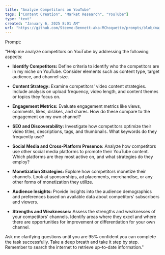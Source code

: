 ```yaml
---
title: "Analyze Competitors on YouTube"
tags: ["Content Creation", "Market Research", "YouTube"]
type: "text"
created: "January 6, 2025 8:01 AM"
url: "https://github.com/Steeve-Bennett-aka-MChoquette/prompts/blob/main/analyze_youtube_competitors.md"
---
```


Prompt:

"Help me analyze competitors on YouTube by addressing the following aspects:

- **Identify Competitors:** Define criteria to identify who the competitors are in my niche on YouTube. Consider elements such as content type, target audience, and channel size.
  
- **Content Strategy:** Examine competitors' video content strategies. Include analysis on upload frequency, video length, and content themes or topics they focus on.
  
- **Engagement Metrics:** Evaluate engagement metrics like views, comments, likes, dislikes, and shares. How do these compare to the engagement on my own channel?

- **SEO and Discoverability:** Investigate how competitors optimize their video titles, descriptions, tags, and thumbnails. What keywords do they frequently use?

- **Social Media and Cross-Platform Presence:** Analyze how competitors use other social media platforms to promote their YouTube content. Which platforms are they most active on, and what strategies do they employ?

- **Monetization Strategies:** Explore how competitors monetize their channels. Look at sponsorships, ad placements, merchandise, or any other forms of monetization they utilize.

- **Audience Insights:** Provide insights into the audience demographics and preferences based on available data about competitors' subscribers and viewers.

- **Strengths and Weaknesses:** Assess the strengths and weaknesses of your competitors' channels. Identify areas where they excel and where there are opportunities for improvement or differentiation for your own channel.

Ask me clarifying questions until you are 95% confident you can complete the task successfully. Take a deep breath and take it step by step. Remember to search the internet to retrieve up-to-date information."